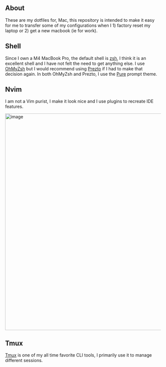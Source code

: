 ## About 
These are my dotfiles for, Mac, this repository is intended to make it easy for me to transfer some of my configurations when I 1) factory reset my laptop or 2) get a new macbook (ie for work). 

## Shell
Since I own a M4 MacBook Pro, the default shell is [zsh](https://en.wikipedia.org/wiki/Z_shell), I think it is an excellent shell and I have not felt the need to get anything else. I use [OhMyZsh](https://ohmyz.sh/) but I would recommend using [Prezto](https://github.com/sorin-ionescu/prezto) if I had to make that decision again. In both OhMyZsh and Prezto, I use the [Pure](https://github.com/sindresorhus/pure) prompt theme.

## Nvim
I am not a Vim purist, I make it look nice and I use plugins to recreate IDE features.

<img width="700" alt="image" src="https://github.com/user-attachments/assets/f818ce98-7254-4126-b3eb-622a07afeb4d" />

## Tmux
[Tmux](https://github.com/tmux) is one of my all time favorite CLI tools, I primarily use it to manage different sessions. 
